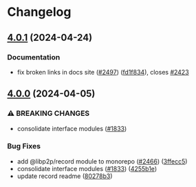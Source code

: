 # Changelog

## [4.0.1](https://github.com/libp2p/js-libp2p/compare/record-v4.0.0...record-v4.0.1) (2024-04-24)


### Documentation

* fix broken links in docs site ([#2497](https://github.com/libp2p/js-libp2p/issues/2497)) ([fd1f834](https://github.com/libp2p/js-libp2p/commit/fd1f8343db030d74cd08bca6a0cffda93532765f)), closes [#2423](https://github.com/libp2p/js-libp2p/issues/2423)

## [4.0.0](https://github.com/libp2p/js-libp2p/compare/record-v3.0.4...record-v4.0.0) (2024-04-05)


### ⚠ BREAKING CHANGES

* consolidate interface modules ([#1833](https://github.com/libp2p/js-libp2p/issues/1833))

### Bug Fixes

* add @libp2p/record module to monorepo ([#2466](https://github.com/libp2p/js-libp2p/issues/2466)) ([3ffecc5](https://github.com/libp2p/js-libp2p/commit/3ffecc5bfe806a678c1b0228ff830f1811630718))
* consolidate interface modules ([#1833](https://github.com/libp2p/js-libp2p/issues/1833)) ([4255b1e](https://github.com/libp2p/js-libp2p/commit/4255b1e2485d31e00c33efa029b6426246ea23e3))
* update record readme ([80278b3](https://github.com/libp2p/js-libp2p/commit/80278b36b0679f03dd4b206114ba1bc3275f99c1))
